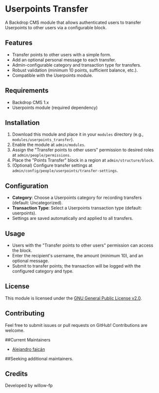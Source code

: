 # Userpoints Transfer

A Backdrop CMS module that allows authenticated users to transfer Userpoints to other users via a configurable block.

## Features
- Transfer points to other users with a simple form.
- Add an optional personal message to each transfer.
- Admin-configurable category and transaction type for transfers.
- Robust validation (minimum 10 points, sufficient balance, etc.).
- Compatible with the Userpoints module.

## Requirements
- Backdrop CMS 1.x
- Userpoints module (required dependency)

## Installation
1. Download this module and place it in your `modules` directory (e.g., `modules/userpoints_transfer`).
2. Enable the module at `admin/modules`.
3. Assign the "Transfer points to other users" permission to desired roles at `admin/people/permissions`.
4. Place the "Points Transfer" block in a region at `admin/structure/block`.
5. (Optional) Configure transfer settings at `admin/config/people/userpoints/transfer-settings`.

## Configuration
- **Category**: Choose a Userpoints category for recording transfers (default: Uncategorized).
- **Transaction Type**: Select a Userpoints transaction type (default: userpoints).
- Settings are saved automatically and applied to all transfers.

## Usage
- Users with the "Transfer points to other users" permission can access the block.
- Enter the recipient's username, the amount (minimum 10), and an optional message.
- Submit to transfer points; the transaction will be logged with the configured category and type.

## License
This module is licensed under the [GNU General Public License v2.0](LICENSE).

## Contributing
Feel free to submit issues or pull requests on GitHub! Contributions are welcome.

##Current Maintainers

- [Alejandro faicán]( https://github.com/willow-fp )
  
##Seeking additional maintainers.

## Credits
Developed by willow-fp
